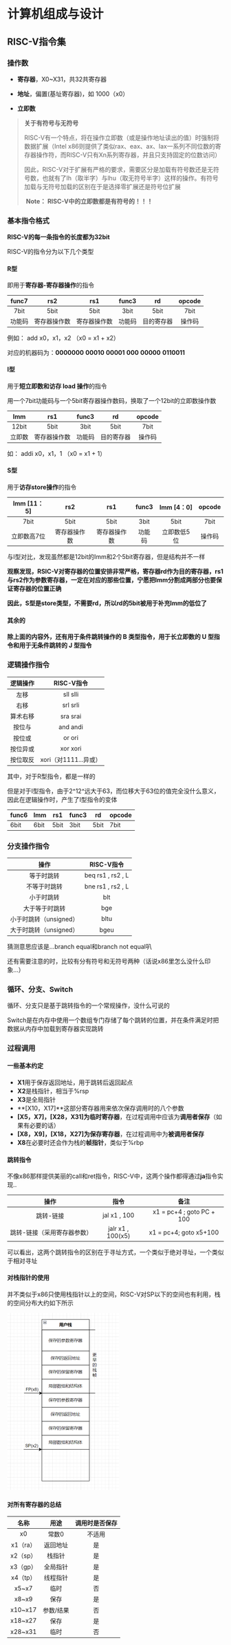 # 计算机组成与设计

## RISC-V指令集

### 操作数

- **寄存器**，X0~X31，共32共寄存器
- **地址**，偏置(基址寄存器)，如 1000（x0）

- **立即数**

> **关于有符号与无符号**
>
> ​	RISC-V有一个特点，将在操作立即数（或是操作地址读出的值）时强制将数据扩展（Intel x86则提供了类似rax、eax、ax、lax一系列不同位数的寄存器操作符，而RISC-V只有Xn系列寄存器，并且只支持固定的位数访问）
>
> ​	因此，RISC-V对于扩展有严格的要求，需要区分是加载有符号数还是无符号数，也就有了lh（取半字）与lhu（取无符号半字）这样的操作。有符号加载与无符号加载的区别在于是选择零扩展还是符号位扩展
>
> ​	**Note： RISC-V中的立即数都是有符号的！！！**

### 基本指令格式

**RISC-V的每一条指令的长度都为32bit**

RISC-V的指令分为以下几个类型

#### R型

即用于**寄存器-寄存器操作**的指令

| func7  |     rs2      |     rs1      | func3  |     rd     | opcode |
| :----: | :----------: | :----------: | :----: | :--------: | :----: |
|  7bit  |     5bit     |     5bit     |  3bit  |    5bit    |  7bit  |
| 功能码 | 寄存器操作数 | 寄存器操作数 | 功能码 | 目的寄存器 | 操作码 |

例如： add x0，x1，x2	（x0 = x1 + x2）

对应的机器码为：**0000000** **00010** **00001** **000** **00000** **0110011**

#### I型

用于**短立即数和访存 load 操作**的指令

用一个7bit功能码与一个5bit寄存器操作数码，换取了一个12bit的立即数操作数

|  Imm   |     rs1      | func3  |     rd     | opcode |
| :----: | :----------: | :----: | :--------: | :----: |
| 12bit  |     5bit     |  3bit  |    5bit    |  7bit  |
| 立即数 | 寄存器操作数 | 功能码 | 目的寄存器 | 操作码 |

如： addi x0，x1，1  （x0 = x1 + 1）

#### S型

用于**访存store操作**的指令

| Imm [11：5] |     rs2      |     rs1      | func3  | Imm [4：0]  | opcode |
| :---------: | :----------: | :----------: | :----: | :---------: | :----: |
|    7bit     |     5bit     |     5bit     |  3bit  |    5bit     |  7bit  |
| 立即数高7位 | 寄存器操作数 | 寄存器操作数 | 功能码 | 立即数低5位 | 操作码 |

与I型对比，发现虽然都是12bit的Imm和2个5bit寄存器，但是结构并不一样

**观察发现，RSIC-V对寄存器的位置安排非常严格，寄存器rd作为目的寄存器，rs1与rs2作为参数寄存器，一定在对应的那些位置，宁愿把Imm分割成两部分也要保证寄存器的位置正确**

**因此，S型是store类型，不需要rd，所以rd的5bit被用于补充Imm的低位了**

#### 其余的

**除上面的内容外，还有用于条件跳转操作的 B 类型指令，用于长立即数的 U 型指令和用于无条件跳转的 J 型指令**

### 逻辑操作指令

| 逻辑操作 |      RISC-V指令       |
| :------: | :-------------------: |
|   左移   |       sll  slli       |
|   右移   |       srl  srli       |
| 算术右移 |       sra  srai       |
|  按位与  |       and  andi       |
|  按位或  |        or  ori        |
| 按位异或 |       xor  xori       |
| 按位取反 | xori（对1111...异或） |

其中，对于R型指令，都是一样的

但是对于I型指令，由于2^12^远大于63，而位移大于63位的值完全没什么意义，因此在逻辑操作时，产生了I型指令的变体

| func6 | Imm  | rs1  | func3 | rd   | opcode |
| ----- | ---- | ---- | ----- | ---- | ------ |
| 6bit  | 6bit | 5bit | 3bit  | 5bit | 7bit   |

### 分支操作指令

|          操作          |    RISC-V指令     |
| :--------------------: | :---------------: |
|       等于时跳转       | beq rs1 , rs2 , L |
|      不等于时跳转      | bne rs1 , rs2 , L |
|       小于时跳转       |        blt        |
|     大于等于时跳转     |        bge        |
| 小于时跳转（unsigned） |       bltu        |
| 大于时跳转（unsigned） |       bgeu        |

猜测意思应该是...branch equal和branch not equal叭

还有需要注意的时，比较有分有符号和无符号两种（话说x86里怎么没什么印象...）

### 循环、分支、Switch

循环、分支只是基于跳转指令的一个常规操作，没什么可说的

Switch是在内存中使用一个数组专门存储了每个跳转的位置，并在条件满足时把数据从内存中加载到寄存器实现跳转

### 过程调用

#### 一些基本约定

- **X1**用于保存返回地址，用于跳转后返回起点
- **X2**是栈指针，相当于%rsp
- **X3**是全局指针
- **[X10，X17]**这部分寄存器用来依次保存调用时的八个参数
- **[X5，X7]，[X28，X31]**为**临时寄存器**，在过程调用中应该为**调用者保存**（如果有必要的话）
- **[X8，X9]，[X18，X27]**为**保存寄存器**，在过程调用中为**被调用者保存**
- **X8**在必要时还会作为栈的**帧指针**，类似于%rbp

#### 跳转指令

不像x86那样提供美丽的call和ret指令，RISC-V中，这两个操作都得通过**ja**指令实现..

|            操作             |       指令        |           备注            |
| :-------------------------: | :---------------: | :-----------------------: |
|          跳转-链接          |   jal x1 , 100    | x1 = pc+4 ; goto PC + 100 |
| 跳转-链接（采用寄存器参数） | jalr x1 , 100(x5) |  x1 = pc+4; goto x5+100   |

可以看出，这两个跳转指令的区别在于寻址方式，一个类似于绝对寻址，一个类似于相对寻址

#### 对栈指针的使用

并不类似于x86只使用栈指针以上的空间，RISC-V对SP以下的空间也有利用，栈的空间分布大约如下所示

<img src="../../_Images/image-20220415163350843.png" alt="image-20220415163350843" style="zoom:50%;" />

#### 对所有寄存器的总结

|   名称   |   用途    | 调用时是否保存 |
| :------: | :-------: | :------------: |
|    x0    |   常数0   |     不适用     |
| x1（ra） | 返回地址  |       是       |
| x2（sp） |  栈指针   |       是       |
| x3（gp） | 全局指针  |       是       |
| x4（tp） | 线程指针  |       是       |
|  x5~x7   |   临时    |       否       |
|  x8~x9   |   保存    |       是       |
| x10~x17  | 参数/结果 |       否       |
| x18~x27  |   保存    |       是       |
| x28~x31  |   临时    |       否       |

